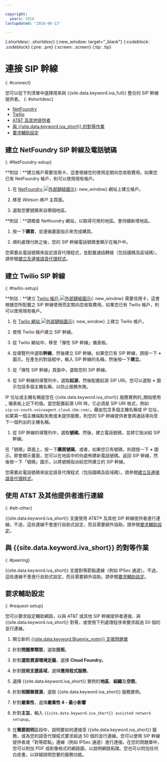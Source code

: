 ```yaml
---

copyright:
  years: 2018
lastupdated: "2018-06-13"

---
```


{:shortdesc: .shortdesc}
{:new_window: target="_blank"}
{:codeblock: .codeblock}
{:pre: .pre}
{:screen: .screen}
{:tip: .tip}


# 連接 SIP 幹線
{: #connect}

您可以從下列清單中選擇用來與 {{site.data.keyword.iva_full}} 整合的 SIP 幹線提供者。
{: #shortdesc}

* [NetFoundry](#NetFoundry-setup)
* [Twilio](#twilio-setup)
* [AT&T 及其他提供者](#att-other)
* [與 {{site.data.keyword.iva_short}} 的對等作業](#peering)
* [要求輔助設定](#request-setup)

## 建立 NetFoundry SIP 幹線及電話號碼
{: #NetFoundry-setup}

**附註：**建立帳戶需要信用卡，這會根據您的使用定期向您收取費用。如果您已有 NetFoundry 帳戶，則可以使用現有帳戶。

1. 在 [NetFoundry ![外部鏈結圖示](../../icons/launch-glyph.svg "外部鏈結圖示")](https://watson.netfoundry.io/watson-login){: new_window} 網站上建立帳戶。

1. 移至 _Watson 帳戶_ 主頁面。

1. 選取您要號碼來自哪個地區。

  **附註：**請檢查 Netfoundry 網站，以取得可用的地區。會持續新增地區。

1. 按一下**購買**，並遵循畫面指示來完成購買。

1. 順利處理付款之後，您的 SIP 幹線電話號碼會顯示在帳戶中。

您需要此電話號碼來設定語音代理程式，並配置通話轉接（包括國碼及區域碼）。請參閱[建立及連接語音代理程式](getting-started.html#step3)。


## 建立 Twilio SIP 幹線
{: #twilio-setup}

**附註：**建立 [Twilio 帳戶 ![外部鏈結圖示](../../icons/launch-glyph.svg "外部鏈結圖示")](https://www.twilio.com/try-twilio){: new_window} 需要信用卡，這會根據您所配置之 SIP 幹線使用而定期向您收取費用。如果您已有 Twilio 帳戶，則可以使用現有帳戶。

  1. 在 [Twilio 網站 ![外部鏈結圖示](../../icons/launch-glyph.svg "外部鏈結圖示")](https://www.twilio.com/try-twilio){: new_window} 上建立 Twilio 帳戶。

  1. 使用 Twilio 帳戶建立 SIP 幹線。

  1. 從 Twilio 網站中，移至「彈性 SIP 幹線」儀表板。

  1. 從導覽列中選取**幹線**，然後建立 SIP 幹線。如果您已有 SIP 幹線，請按一下 **+** 圖示。在產生的對話框中，輸入 SIP 幹線的名稱，然後按一下**建立**。

  1. 從「彈性 SIP 幹線」頁面中，選取您的 SIP 幹線。

  1. 從 SIP 幹線的導覽列中，選取**起源**，然後配置起源 SIP URI。您可以選取 **+** 圖示包括多個主機名稱，以防止服務失敗。

  IP 位址或主機名稱是您在 {{site.data.keyword.iva_short}} 服務實例的_開始使用_ 儀表板上記下的值。當您配置起源 URI 時，它必須是 SIP URI 格式，例如 `sip:us-south.voiceagent.cloud.ibm.com/`。藉由包含多個主機名稱或 IP 位址，如果第一個主機端點失敗或未提供服務，則您的 SIP 幹線提供者會將通話導向至下一個列出的主機名稱。

  1. 從 SIP 幹線的導覽列中，選取**號碼**。然後，建立電話號碼，並將它指派給 SIP 幹線。

  在「號碼」頁面上，按一下**購買號碼**，或者，如果您已有號碼，則請按一下 **+** 圖示。即會顯示畫面，您可以在地區中的何處佈建新電話號碼。返回 SIP 幹線，然後按一下「號碼」圖示，以將號碼指派給您所建立的 SIP 幹線。

  您需要此電話號碼來設定語音代理程式（包括國碼及區域碼）。請參閱[建立及連接語音代理程式](getting-started.html#step3)。


## 使用 AT&T 及其他提供者進行連線
{: #att-other}

{{site.data.keyword.iva_short}} 支援使用 AT&T&reg; 及其他 SIP 幹線提供者進行連線。不過，這些連線不會進行自助式設定，而且需要額外協助。請參閱[要求輔助設定](#request-setup)。

## 與 {{site.data.keyword.iva_short}} 的對等作業
{: #peering}

{{site.data.keyword.iva_short}} 支援對等節點連線（例如 IPSec 通道）。不過，這些連線不會進行自助式設定，而且需要額外協助。請參閱[要求輔助設定](#request-setup)。

## 要求輔助設定
{: #request-setup}

您可以要求設定輔助網路，以與 AT&T 或其他 SIP 幹線提供者連接、與 {{site.data.keyword.iva_short}} 對等，或使用下列處理程序來要求超過 50 個的並行連線。

1. 開立新的 [{{site.data.keyword.Bluemix_notm}} 支援問題單](https://console.bluemix.net/unifiedsupport/tickets/add)

1. 針對**問題單類型**，選取**技術**。

1. 針對**選取資源環境定義**，選擇 **Cloud Foundry**。

1. 針對**技術支援區域**，選擇**應用程式服務**。

1. 選擇 {{site.data.keyword.iva_short}} 實例的**地區**、**組織**及**空間**。

1. 針對**相關聯資源**，選取 {{site.data.keyword.iva_short}} 服務實例。

1. 針對**嚴重性**，選擇**嚴重性 4 - 最小影響**

1. 針對**主旨**，輸入 `{{site.data.keyword.iva_short}} assisted network setupup`。

1. 在**簡要說明**區段中，說明要如何連接至 {{site.data.keyword.iva_short}} 服務，或為您的語音代理程式要求超過 50 個的並行連線。您可以使用 SIP 幹線提供者或「對等節點」連線（例如 IPSec 通道）進行連接。在您的問題單中，您可以附加 PDF 或影像格式的網路圖，以說明網路拓蹼。您也可以附加任何白皮書，以詳細說明您要的服務功能。
